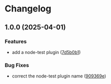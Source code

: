 # Changelog

## 1.0.0 (2025-04-01)


### Features

* add a node-test plugin ([7d5b0b1](https://github.com/Financial-Times/dotcom-tool-kit/commit/7d5b0b190d5d9edc95b9eba68a6f0b13a739d63f))


### Bug Fixes

* correct the node-test plugin name ([909369e](https://github.com/Financial-Times/dotcom-tool-kit/commit/909369ebecfddd7da9e3df8c699e5da7f03e23f9))
